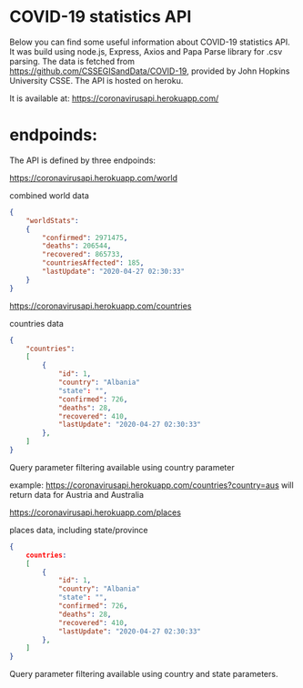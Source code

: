 # COVID-19 statistics API

Below you can find some useful information about COVID-19 statistics API. It was build using node.js, Express, Axios and Papa Parse library for .csv parsing. The data is fetched from https://github.com/CSSEGISandData/COVID-19, provided by John Hopkins University CSSE. The API is hosted on heroku. 

It is available at: https://coronavirusapi.herokuapp.com/ 

# endpoinds:
The API is defined by three endpoinds:

https://coronavirusapi.herokuapp.com/world

combined world data
```json
{
	"worldStats":
	{
		"confirmed": 2971475,
		"deaths": 206544,
		"recovered": 865733,
		"countriesAffected": 185,
		"lastUpdate": "2020-04-27 02:30:33"
	}
}
```
https://coronavirusapi.herokuapp.com/countries

countries data
```json
{
	"countries":
	[
		{
			"id": 1,
			"country": "Albania"
			"state": "",
			"confirmed": 726,
			"deaths": 28,
			"recovered": 410,
			"lastUpdate": "2020-04-27 02:30:33"
		},
	]
}
```

Query parameter filtering available using country parameter

example: https://coronavirusapi.herokuapp.com/countries?country=aus will return data for Austria and Australia

https://coronavirusapi.herokuapp.com/places

places data, including state/province

```json
{
	countries:
	[
		{
			"id": 1,
			"country": "Albania"
			"state": "",
			"confirmed": 726,
			"deaths": 28,
			"recovered": 410,
			"lastUpdate": "2020-04-27 02:30:33"
		},
	]
}
```

Query parameter filtering available using country and state parameters.